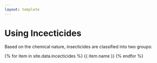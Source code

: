 ```yaml
---
layout: template
---
```


# Using Incecticides


Based on the chemical nature, insecticides are classified into two groups:

{% for item in site.data.incecticides %}
{{ item.name }}
{% endfor %}
